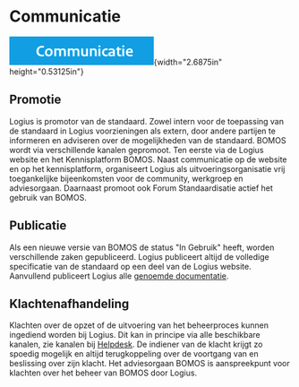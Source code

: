 # Communicatie

![](images/image10.png){width="2.6875in" height="0.53125in"}

## Promotie

Logius is promotor van de standaard. Zowel intern voor de toepassing van
de standaard in Logius voorzieningen als extern, door andere partijen te
informeren en adviseren over de mogelijkheden van de standaard. BOMOS
wordt via verschillende kanalen gepromoot. Ten eerste via de Logius
website en het Kennisplatform BOMOS. Naast communicatie op de website en
op het kennisplatform, organiseert Logius als uitvoeringsorganisatie
vrij toegankelijke bijeenkomsten voor de community, werkgroep en
adviesorgaan. Daarnaast promoot ook Forum Standaardisatie actief het
gebruik van BOMOS.

## Publicatie

Als een nieuwe versie van BOMOS de status \"In Gebruik\" heeft, worden
verschillende zaken gepubliceerd. Logius publiceert altijd de volledige
specificatie van de standaard op een deel van de Logius website.
Aanvullend publiceert Logius alle [genoemde documentatie](#documentatie).

## Klachtenafhandeling

Klachten over de opzet of de uitvoering van het beheerproces kunnen
ingediend worden bij Logius. Dit kan in principe via alle beschikbare
kanalen, zie kanalen bij [Helpdesk](#helpdesk). De indiener van de klacht krijgt
zo spoedig mogelijk en altijd terugkoppeling over de voortgang van en
beslissing over zijn klacht. Het adviesorgaan BOMOS is aanspreekpunt
voor klachten over het beheer van BOMOS door Logius.
